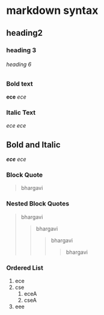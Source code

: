 # markdown syntax
## heading2
### heading 3
###### heading 6
### Bold text
**ece**
_ece_
### Italic Text
*ece*
_ece_
## Bold and Italic
**_ece_**
_*ece*_
### Block Quote
> bhargavi
### Nested Block Quotes
> bhargavi
>> bhargavi
>>> bhargavi
>>>> bhargavi
### Ordered List
1. ece
2. cse
    1. eceA
    2. cseA
3. eee
  
